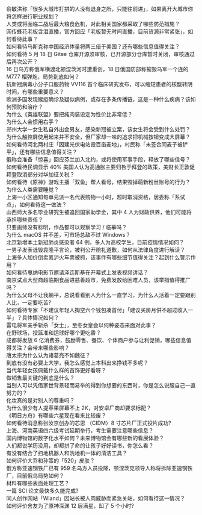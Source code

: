 俞敏洪称「很多大城市打拼的人没有退身之所，只能往前进」，如果离开大城市你将怎样进行职业规划？  
人类或将面临二战后最大粮食危机，对此相关国家都采取了哪些防范措施？  
网传蜂花老板含泪直播，官方回应「老板暂无时间直播，目前货源非常紧张」，如何看待此事？  
如何看待马斯克称中国经济体量将两三倍于美国？还有哪些信息值得关注？  
如何看待 5 月 18 日 Gitee 仓库开源须审核，已开源部分仓库暂时关闭，审核通过后再次公开？  
16 日乌方称俄军横渡北顿涅茨河时遭重创，18 日俄国防部称摧毁乌军一个连的 M777 榴弹炮，局势到底如何？  
抗新冠病毒小分子口服药物 VV116 首个临床研究发布，可以缩短患者的核酸转阴时间，有哪些重要意义？  
欧洲多国发现猴痘确诊及疑似病例，或存在多条传播链，这是一种什么疾病？该如何预防和治疗？  
为什么《英雄联盟》要把纯肉装设定为性价比非常低？  
为什么人会惯用右手？  
郑州大学一女生私自外出会男友，感染新冠被立案，该女生将会受到什么处罚？  
为什么触控屏使用起来并不安全，但厂家却一味的追求把机械按钮变成大屏幕？  
如何看待河北两村庄「因建光伏电站毁百亩麦地」，村民称「未签合同麦子被铲平」，还有哪些信息值得关注？  
俄称会准备「惊喜」回应芬兰加入北约，或将使用军事手段，释放了哪些信号？  
如何看待民调显示 40% 美国人认为高通胀主要归咎于拜登的政策，美财长正敦促拜登取消部分对华加征关税？  
如何看待《原神》游戏主播「双鱼」帮人看号，结果毁掉萌新粉丝账号的行为？  
为什么人类需要睡觉？  
上海一小区通知每单元派一名代表购物一小时，超时取消资格，居委称「系试点」，如何看待这一做法？  
山西师大多名毕业研究生被追回国家助学金，其中 4 人为财政供养，他们可能将承担哪些责任？  
只要画师没有标明，作品都可以观察学习 / 临摹吗？  
为什么 macOS 并不差，可市场总敌不过 Windows？  
北京新增本土新冠肺炎感染者 64 例，多人为高校学生，目前疫情情况如何？  
一男子发表诋毁袁隆平言论，被判公开赔礼道歉，如何从法律角度进行解读？  
上海多人加价倒卖离沪火车票被抓，该事件有哪些细节值得关注？起到什么警示作用？  
如何看待戛纳电影节邀请泽连斯基在开幕式上发表视频讲话？  
南京试点大型商超临期食品进慈善超市，免费发放给困难人员，该举措值得推广吗？  
为什么父母不让我躺平，总说看看别人为什么一直学习，为什么人活着一定要跟别人比，一定要吃苦?  
如何看待专家「不建议年轻人掏空六个钱包凑首付」「建议买房月供不超过收入一半」？具体情况如何？  
雷电将军亲手斩杀「女士」，至冬女皇会以何种姿态来面对此事？  
在野球场，投篮准和运球好哪个更吃香？  
成都将发放 6 亿消费券，鼓励零售、餐饮、个体商户参与让利促销，哪些信息值得关注？会带来哪些影响？  
唐太宗为什么认为诸葛亮不如魏征？  
到底有没有必要上大学，我怎么感觉上本科出来挣钱不多呢？  
当代年轻女孩佩戴什么样的首饰更好看呀？  
做销售最关键的到底是什么？  
当别人可以凭借家世背景轻而易举的得到你想要的东西时，你是怎么说服自己一直努力的？  
化妆真的是对别人的尊重吗？  
为什么很少有人提苹果屏幕不上 2K，对安卓厂商却要求标配？  
《明日方舟》有哪些六星现在看来比较废？  
如何看待消息称张汝京创办的芯恩 （CIDM）8 寸芯片厂正式投片成功?  
上海、河南英语四六级考试延期举行，考生需要注意哪些信息？  
国内博物馆的数字化水平如何？未来博物馆会有哪些新的看展体验？  
人们都说学历没用，却都拼了命的让孩子好好读书，你怎么看？  
有没有结合了扫地机器人和洗地机一体的清洁工具？  
如何评价大乔和孙策的「520」皮肤？  
俄方称亚速钢铁厂已有 959 名乌方人员投降，顿涅茨克领导人称将拆除亚速钢铁厂，目前俄乌局势如何？  
材料有哪些表面处理工艺？  
一篇 SCI 论文最快多久能完成?  
同人创作网站「Wland」因站长被人肉威胁而紧急关站，如何看待这一情况？  
如何评价舍友为了原神深渊 12 层满星，凹了 5 个小时?  
